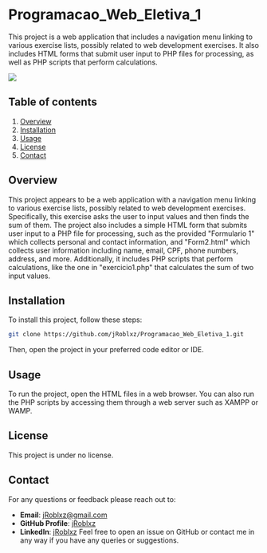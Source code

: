 # Programacao_Web_Eletiva_1
This project is a web application that includes a navigation menu linking to various exercise lists, possibly related to web development exercises. It also includes HTML forms that submit user input to PHP files for processing, as well as PHP scripts that perform calculations.

<img src="https://skillicons.dev/icons?i=html,css,javascript,php" />

## Table of contents
1. [Overview](#overview)
2. [Installation](#installation)
3. [Usage](#usage)
4. [License](#license)
5. [Contact](#contact)

## Overview
This project appears to be a web application with a navigation menu linking to various exercise lists, possibly related to web development exercises. Specifically, this exercise asks the user to input values and then finds the sum of them. The project also includes a simple HTML form that submits user input to a PHP file for processing, such as the provided "Formulario 1" which collects personal and contact information, and "Form2.html" which collects user information including name, email, CPF, phone numbers, address, and more. Additionally, it includes PHP scripts that perform calculations, like the one in "exercicio1.php" that calculates the sum of two input values.

## Installation
To install this project, follow these steps:
```bash
git clone https://github.com/jRoblxz/Programacao_Web_Eletiva_1.git
```
Then, open the project in your preferred code editor or IDE.

## Usage
To run the project, open the HTML files in a web browser. You can also run the PHP scripts by accessing them through a web server such as XAMPP or WAMP.

## License
This project is under no license.

## Contact
For any questions or feedback please reach out to:
- **Email**: [jRoblxz@gmail.com](mailto:jRoblxz@gmail.com)
- **GitHub Profile**: [jRoblxz](https://github.com/jRoblxz)
- **LinkedIn**: [jRoblxz](https://www.linkedin.com/in/jRoblxz/)
Feel free to open an issue on GitHub or contact me in any way if you have any queries or suggestions.
